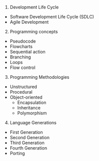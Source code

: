 1. Development Life Cycle
  * Software Development Life Cycle (SDLC)
  * Agile Development
2. Programming concepts
  * Pseudocode
  * Flowcharts
  * Sequential action
  * Branching
  * Loops
  * Flow control
3. Programming Methodologies
  * Unstructured
  * Procedural
  * Object-oriented
    * Encapsulation
    * Inheritance
    * Polymorphism
4. Language Generations
  * First Generation
  * Second Generation
  * Third Generation
  * Fourth Generation
  * Porting
